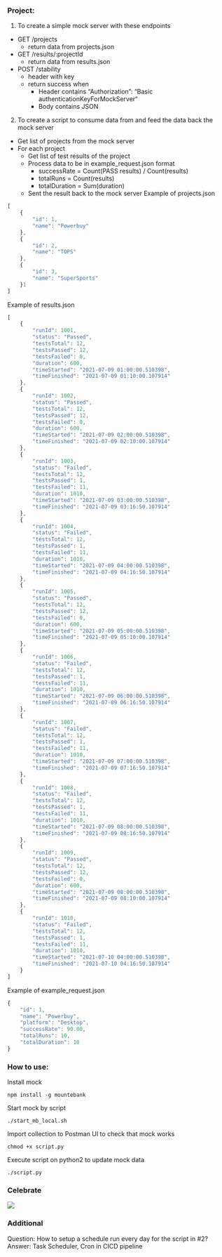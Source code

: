 ### Project:
1. To create a simple mock server with these endpoints
- GET /projects 
  - return data from projects.json
- GET /results/:projectId 
  - return data from results.json
- POST /stability 
  - header with key 
  - return success when 
    - Header contains “Authorization”: “Basic authenticationKeyForMockServer“ 
    - Body contains JSON 
2. To create a script to consume data from and feed the data back the mock server 
- Get list of projects from the mock server 
- For each project 
  - Get list of test results of the project 
  - Process data to be in example_request.json format 
    - successRate = Count(PASS results) / Count(results) 
    - totalRuns = Count(results) 
    - totalDuration = Sum(duration) 
  - Sent the result back to the mock server
Example of projects.json
```javascript
[ 
    { 
        "id": 1, 
        "name": "Powerbuy" 
    }, 
    { 
        "id": 2, 
        "name": "TOPS" 
    }, 
    { 
        "id": 3, 
        "name": "SuperSports" 
    }1 
] 
```
Example of results.json
```javascript
[ 
    { 
        "runId": 1001, 
        "status": "Passed", 
        "testsTotal": 12, 
        "testsPassed": 12, 
        "testsFailed": 0, 
        "duration": 600, 
        "timeStarted": "2021-07-09 01:00:00.510398", 
        "timeFinished": "2021-07-09 01:10:00.107914" 
    }, 
    { 
        "runId": 1002, 
        "status": "Passed", 
        "testsTotal": 12, 
        "testsPassed": 12, 
        "testsFailed": 0, 
        "duration": 600, 
        "timeStarted": "2021-07-09 02:00:00.510398", 
        "timeFinished": "2021-07-09 02:10:00.107914" 
    }, 
    { 
        "runId": 1003, 
        "status": "Failed", 
        "testsTotal": 12, 
        "testsPassed": 1, 
        "testsFailed": 11, 
        "duration": 1010, 
        "timeStarted": "2021-07-09 03:00:00.510398", 
        "timeFinished": "2021-07-09 03:16:50.107914" 
    }, 
    { 
        "runId": 1004, 
        "status": "Failed", 
        "testsTotal": 12, 
        "testsPassed": 1, 
        "testsFailed": 11, 
        "duration": 1010, 
        "timeStarted": "2021-07-09 04:00:00.510398", 
        "timeFinished": "2021-07-09 04:16:50.107914" 
    }, 
    { 
        "runId": 1005, 
        "status": "Passed", 
        "testsTotal": 12, 
        "testsPassed": 12, 
        "testsFailed": 0, 
        "duration": 600, 
        "timeStarted": "2021-07-09 05:00:00.510398", 
        "timeFinished": "2021-07-09 05:10:00.107914" 
    }, 
    { 
        "runId": 1006, 
        "status": "Failed", 
        "testsTotal": 12, 
        "testsPassed": 1, 
        "testsFailed": 11, 
        "duration": 1010, 
        "timeStarted": "2021-07-09 06:00:00.510398", 
        "timeFinished": "2021-07-09 06:16:50.107914" 
    }, 
    { 
        "runId": 1007, 
        "status": "Failed", 
        "testsTotal": 12, 
        "testsPassed": 1, 
        "testsFailed": 11, 
        "duration": 1010, 
        "timeStarted": "2021-07-09 07:00:00.510398", 
        "timeFinished": "2021-07-09 07:16:50.107914" 
    }, 
    { 
        "runId": 1008, 
        "status": "Failed", 
        "testsTotal": 12, 
        "testsPassed": 1, 
        "testsFailed": 11, 
        "duration": 1010, 
        "timeStarted": "2021-07-09 08:00:00.510398", 
        "timeFinished": "2021-07-09 08:16:50.107914" 
    }, 
    { 
        "runId": 1009, 
        "status": "Passed", 
        "testsTotal": 12, 
        "testsPassed": 12, 
        "testsFailed": 0, 
        "duration": 600, 
        "timeStarted": "2021-07-09 08:00:00.510398", 
        "timeFinished": "2021-07-09 08:10:00.107914" 
    }, 
    { 
        "runId": 1010, 
        "status": "Failed", 
        "testsTotal": 12, 
        "testsPassed": 1, 
        "testsFailed": 11, 
        "duration": 1010, 
        "timeStarted": "2021-07-10 04:00:00.510398", 
        "timeFinished": "2021-07-10 04:16:50.107914" 
    } 
] 
```
Example of example_request.json 
```javascript
{ 
    "id": 1, 
    "name": "Powerbuy", 
    "platform": "Desktop", 
    "successRate": 90.00, 
    "totalRuns": 10, 
    "totalDuration": 10 
} 
```

### How to use:
Install mock
```
npm install -g mountebank
```
Start mock by script
```
./start_mb_local.sh
```
Import collection to Postman UI to check that mock works
```
chmod +x script.py
``` 
Execute script on python2 to update mock data
```
./script.py
```
### Celebrate
![](https://github.com/project-mountbank/files/celebration.gif)
### Additional
Question: How to setup a schedule run every day for the script in #2?
Answer: Task Scheduler, Cron in CICD pipeline